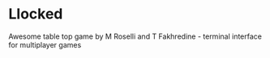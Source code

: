 # Llocked
Awesome table top game by M Roselli and T Fakhredine - terminal interface for multiplayer games
